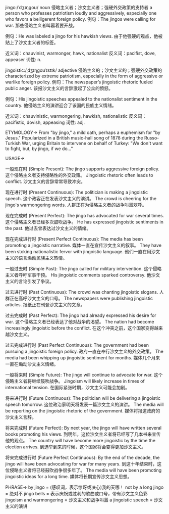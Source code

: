 jingo:/ˈdʒɪŋɡoʊ/
noun
侵略主义者；沙文主义者；强硬外交政策的支持者
a person who professes patriotism loudly and aggressively, especially one who favors a belligerent foreign policy.
例句：The jingos were calling for war.  那些侵略主义者叫嚣着要开战。

例句：He was labeled a jingo for his hawkish views. 由于他强硬的观点，他被贴上了沙文主义者的标签。

近义词：chauvinist, warmonger, hawk, nationalist
反义词：pacifist, dove, appeaser
词性: n.

jingoistic:/ˌdʒɪŋɡoʊˈɪstɪk/
adjective
侵略主义的；沙文主义的；强硬外交政策的
characterized by extreme patriotism, especially in the form of aggressive or warlike foreign policy.
例句：The newspaper’s jingoistic rhetoric fueled public anger.  该报沙文主义的言辞激起了公众的愤怒。

例句：His jingoistic speeches appealed to the nationalist sentiment in the country.  他侵略主义的演讲迎合了该国的民族主义情绪。

近义词：chauvinistic, warmongering, hawkish, nationalistic
反义词：pacifistic, dovish, appeasing
词性: adj.

ETYMOLOGY->
From "by jingo," a mild oath, perhaps a euphemism for "by Jesus." Popularized in a British music-hall song of 1878 during the Russo-Turkish War, urging Britain to intervene on behalf of Turkey: "We don't want to fight, but, by jingo, if we do..."


USAGE->

一般现在时 (Simple Present):
The jingo supports aggressive foreign policy.  这个侵略主义者支持侵略性的外交政策。
Jingoistic rhetoric often leads to conflict.  沙文主义的言辞常常导致冲突。


现在进行时 (Present Continuous):
The politician is making a jingoistic speech.  这个政客正在发表沙文主义的演讲。
The crowd is cheering for the jingo's warmongering words.  人群正在为侵略主义者的战争叫嚣欢呼。


现在完成时 (Present Perfect):
The jingo has advocated for war several times.  这个侵略主义者已经多次鼓吹战争。
He has expressed jingoistic sentiments in the past.  他过去曾表达过沙文主义的情绪。


现在完成进行时 (Present Perfect Continuous):
The media has been promoting a jingoistic narrative.  媒体一直在宣传沙文主义的叙事。
They have been stoking nationalistic fervor with jingoistic language.  他们一直在用沙文主义的语言煽动民族主义热情。


一般过去时 (Simple Past):
The jingo called for military intervention.  这个侵略主义者呼吁军事干预。
His jingoistic comments sparked controversy.  他沙文主义的言论引发了争议。


过去进行时 (Past Continuous):
The crowd was chanting jingoistic slogans.  人群正在高呼沙文主义的口号。
The newspapers were publishing jingoistic articles.  报纸正在刊登沙文主义的文章。


过去完成时 (Past Perfect):
The jingo had already expressed his desire for war.  这个侵略主义者已经表达了他对战争的渴望。
The nation had become increasingly jingoistic before the conflict.  在这个冲突之前，这个国家变得越来越沙文主义。


过去完成进行时 (Past Perfect Continuous):
The government had been pursuing a jingoistic foreign policy.  政府一直在奉行沙文主义的外交政策。
The media had been whipping up jingoistic sentiment for months.  媒体几个月来一直在煽动沙文主义情绪。


一般将来时 (Simple Future):
The jingo will continue to advocate for war.  这个侵略主义者将继续鼓吹战争。
Jingoism will likely increase in times of international tension.  在国际紧张时期，沙文主义可能会加剧。


将来进行时 (Future Continuous):
The politician will be delivering a jingoistic speech tomorrow.  这位政治家明天将发表一篇沙文主义的演讲。
The media will be reporting on the jingoistic rhetoric of the government. 媒体将报道政府的沙文主义言辞。


将来完成时 (Future Perfect):
By next year, the jingo will have written several books promoting his views.  到明年，这位沙文主义者将已经写了几本书来宣传他的观点。
The country will have become more jingoistic by the time the election arrives. 到选举到来的时候，这个国家将会变得更加沙文主义。


将来完成进行时 (Future Perfect Continuous):
By the end of the decade, the jingo will have been advocating for war for many years. 到这十年结束时，这位侵略主义者将已经鼓吹战争很多年了。
The media will have been promoting jingoistic ideas for a long time. 媒体将长期宣传沙文主义思想。

PHRASE->
by jingo = (感叹词，表示惊讶或决心)我的天哪！
not by a long jingo = 绝对不
jingo bells = 表示庆祝或胜利的歌曲或口号，带有沙文主义色彩
jingoism and warmongering = 沙文主义和战争叫嚣
a jingoistic speech = 沙文主义的演讲
